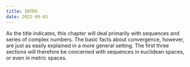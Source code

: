 ```yaml
---
title: INTRO
date: 2022-09-03
---
```


As the title indicates, this chapter will deal primarily with sequences and series of complex numbers. The basic facts about convergence, however, are just as easily explained in a more general setting. The first three sections will therefore be concerned with sequences in euclidean spaces, or even in metric spaces.

